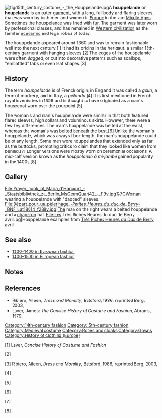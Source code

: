 ![](15th_century_costume_-_the_Houppelande.jpg "fig:15th_century_costume_-_the_Houppelande.jpg")A
**houppelande** or **houpelande** is an outer
[garment](clothing "wikilink"), with a long, full body and flaring
sleeves, that was worn by both men and women in
[Europe](Europe "wikilink") in the late [Middle
Ages](Middle_Ages "wikilink"). Sometimes the houppelande was lined with
[fur](fur "wikilink"). The garment was later worn by professional
classes, and has remained in [Western
civilization](Western_culture "wikilink") as the familiar
[academic](academic_dress "wikilink") and legal robes of today.

The houppelande appeared around 1360 and was to remain fashionable well
into the next century.[1] It had its origins in the
[herigaut](herigaut "wikilink"), a similar 13th-century garment with
hanging sleeves.[2] The edges of the houppelande were often *dagged*, or
cut into decorative patterns such as scallops, "embattled" tabs or even
leaf shapes.[3]

## History

The term *houppelande* is of French origin; in England it was called a
*goun*, a term of mockery, and in Italy, a *pellanda*.[4] It is first
mentioned in French royal inventories in 1359 and is thought to have
originated as a man's housecoat worn over the pourpoint.[5]

The woman's and man's houppelande were similar in that both featured
flared sleeves, high collars and voluminous skirts. However, there were
a few key differences. The man's houppelande was belted at the waist,
whereas the woman's was belted beneath the bust.[6] Unlike the woman's
houppelande, which was always floor-length, the man's houppelande could
be of any length. Some men wore houppelandes that extended only as far
as the buttocks, prompting critics to claim that they looked like women
from behind.[7] Longer versions were mostly worn on ceremonial
occasions. A mid-calf version known as the *houppelande à mi-jambe*
gained popularity in the 1400s.[8]

## Gallery

<File:Prayer_book_of_Maria_d'Harcourt_-_Staatsbibliothek_zu_Berlin_MsGermQuart42_-_f19v.jpg%7CWoman>
wearing a houppelande with "dagged" sleeves.
[File:Départ_pour_un_pèlerinage_-_Petites_Heures_du_duc_de_Berry_-_BNF_Lat18014_f288v.jpg\|The](File:Départ_pour_un_pèlerinage_-_Petites_Heures_du_duc_de_Berry_-_BNF_Lat18014_f288v.jpg%7CThe)
man on the right wears a belted houppelande and a
[chaperon](chaperon_(headgear) "wikilink") hat. <File:Les> Très Riches
Heures du duc de Berry avril.jpg\|Houppelande examples from [Très Riches
Heures du Duc de Berry](Très_Riches_Heures_du_Duc_de_Berry "wikilink"),
avril

## See also

-   [1300–1400 in European
    fashion](1300–1400_in_European_fashion "wikilink")
-   [1400–1500 in European
    fashion](1400–1500_in_European_fashion "wikilink")

## Notes

## References

-   Ribiero, Aileen, *Dress and Morality*, Batsford, 1986, reprinted
    Berg, 2003,
-   Laver, James: *The Concise History of Costume and Fashion*,
    Abrams, 1979.

[Category:14th-century
fashion](Category:14th-century_fashion "wikilink")
[Category:15th-century
fashion](Category:15th-century_fashion "wikilink") [Category:Medieval
costume](Category:Medieval_costume "wikilink") [Category:Robes and
cloaks](Category:Robes_and_cloaks "wikilink")
[Category:Gowns](Category:Gowns "wikilink") [Category:History of
clothing (Europe)](Category:History_of_clothing_(Europe) "wikilink")

[1] Laver, *Concise History of Costume and Fashion*

[2]

[3] Ribiero, Aileen, *Dress and Morality*, Batsford, 1986, reprinted
Berg, 2003,

[4]

[5]

[6]

[7]

[8]